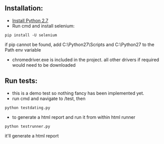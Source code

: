 ## Installation:

* [Install Python 2.7](https://www.python.org/downloads/release/python-2712/)
* Run cmd and install selenium:
```
pip install -U selenium
```
if pip cannot be found, add C:\Python27\Scripts and C:\Python27 to the Path env variable
* chromedriver.exe is included in the project. all other drivers if required would need to be downloaded

## Run tests:
* this is a demo test so nothing fancy has been implemented yet.
* run cmd and navigate to /test, then
```
python testdating.py
```

* to generate a html report and run it from within html runner
```
python testrunner.py
```
it'll generate a html report
